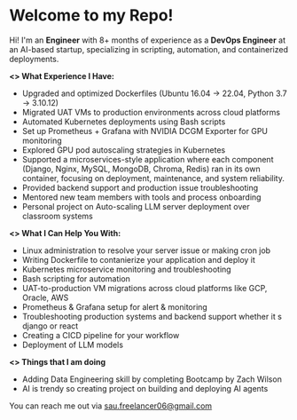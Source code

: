 # Welcome to my Repo!

Hi! I'm an **Engineer** with 8+ months of experience as a **DevOps Engineer** at an AI-based startup, specializing in scripting, automation, and containerized deployments.

**<> What Experience I Have:**

- Upgraded and optimized Dockerfiles (Ubuntu 16.04 → 22.04, Python 3.7 → 3.10.12)  
- Migrated UAT VMs to production environments across cloud platforms  
- Automated Kubernetes deployments using Bash scripts  
- Set up Prometheus + Grafana with NVIDIA DCGM Exporter for GPU monitoring  
- Explored GPU pod autoscaling strategies in Kubernetes  
- Supported a microservices-style application where each component (Django, Nginx, MySQL, MongoDB, Chroma, Redis) ran in its own container, focusing on deployment, maintenance, and system reliability.
- Provided backend support and production issue troubleshooting  
- Mentored new team members with tools and process onboarding
- Personal project on Auto-scaling LLM server deployment over classroom systems 

**<> What I Can Help You With:**

- Linux administration to resolve your server issue or making cron job
- Writing Dockerfile to contanierize your application and deploy it
- Kubernetes microservice monitoring and troubleshooting
- Bash scripting for automation 
- UAT-to-production VM migrations across cloud platforms like GCP, Oracle, AWS
- Prometheus & Grafana setup for alert & monitoring
- Troubleshooting production systems and backend support whether it s django or react
- Creating a CICD pipeline for your workflow
- Deployment of LLM models

**<> Things that I am doing**

- Adding Data Engineering skill by completing Bootcamp by Zach Wilson
- AI is trendy so creating project on building and deploying AI agents

You can reach me out via sau.freelancer06@gmail.com
